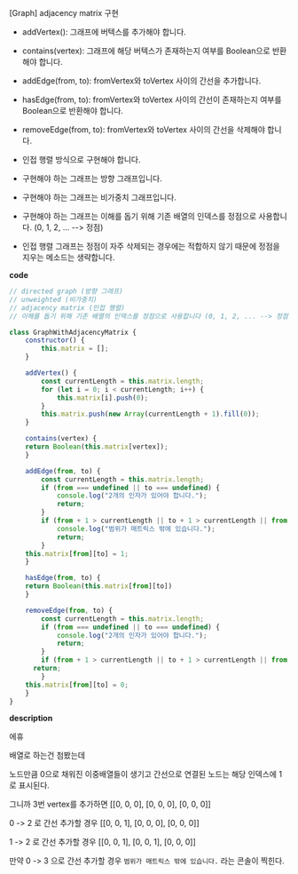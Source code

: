 <!--
파일 이름은 날짜-문제제목 (예시: 2021-03-21-완주하지못한선수.md)
-->

[Graph] adjacency matrix 구현

- addVertex(): 그래프에 버텍스를 추가해야 합니다.
- contains(vertex): 그래프에 해당 버텍스가 존재하는지 여부를 Boolean으로 반환해야 합니다.
- addEdge(from, to): fromVertex와 toVertex 사이의 간선을 추가합니다.
- hasEdge(from, to): fromVertex와 toVertex 사이의 간선이 존재하는지 여부를 Boolean으로 반환해야 합니다.
- removeEdge(from, to): fromVertex와 toVertex 사이의 간선을 삭제해야 합니다.

- 인접 행렬 방식으로 구현해야 합니다.
- 구현해야 하는 그래프는 방향 그래프입니다.
- 구현해야 하는 그래프는 비가중치 그래프입니다.
- 구현해야 하는 그래프는 이해를 돕기 위해 기존 배열의 인덱스를 정점으로 사용합니다. (0, 1, 2, ... --> 정점)
- 인접 행렬 그래프는 정점이 자주 삭제되는 경우에는 적합하지 않기 때문에 정점을 지우는 메소드는 생략합니다.


**code**

```js
// directed graph (방향 그래프)
// unweighted (비가중치)
// adjacency matrix (인접 행렬)
// 이해를 돕기 위해 기존 배열의 인덱스를 정점으로 사용합니다 (0, 1, 2, ... --> 정점)

class GraphWithAdjacencyMatrix {
	constructor() {
		this.matrix = [];
	}

	addVertex() {
		const currentLength = this.matrix.length;
		for (let i = 0; i < currentLength; i++) {
			this.matrix[i].push(0);
		}
		this.matrix.push(new Array(currentLength + 1).fill(0));
	}

	contains(vertex) {
    return Boolean(this.matrix[vertex]);
	}

	addEdge(from, to) {
		const currentLength = this.matrix.length;
		if (from === undefined || to === undefined) {
			console.log("2개의 인자가 있어야 합니다.");
			return;
		}
		if (from + 1 > currentLength || to + 1 > currentLength || from < 0 || to < 0) {
			console.log("범위가 매트릭스 밖에 있습니다.");
			return;
		}
    this.matrix[from][to] = 1;
	}

	hasEdge(from, to) {
    return Boolean(this.matrix[from][to])
	}

	removeEdge(from, to) {
		const currentLength = this.matrix.length;
		if (from === undefined || to === undefined) {
			console.log("2개의 인자가 있어야 합니다.");
			return;
		}
		if (from + 1 > currentLength || to + 1 > currentLength || from < 0 || to < 0) {
      return;
		}
    this.matrix[from][to] = 0;
	}
}
```

**description**

에휴

배열로 하는건 첨봤는데

노드만큼 0으로 채워진 이중배열들이 생기고 간선으로 연결된 노드는 해당 인덱스에 1로 표시된다.

그니까 3번 vertex를 추가하면 [[0, 0, 0], [0, 0, 0], [0, 0, 0]]

0 -> 2 로 간선 추가할 경우 [[0, 0, 1], [0, 0, 0], [0, 0, 0]]

1 -> 2 로 간선 추가할 경우 [[0, 0, 1], [0, 0, 1], [0, 0, 0]]

만약 0 -> 3 으로 간선 추가할 경우 `범위가 매트릭스 밖에 있습니다.` 라는 콘솔이 찍힌다.